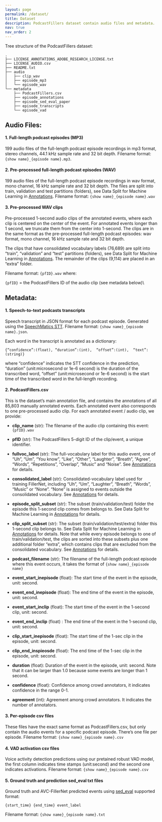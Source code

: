 ```yaml
---
layout: page
permalink: /dataset/
title: Dataset
description: PodcastFillers dataset contain audio files and metadata.
nav: true
nav_order: 2
---
```


Tree structure of the PodcastFillers dataset:

```
.
├── LICENSE_ANNOTATIONS_ADOBE_RESEARCH_LICENSE.txt
├── LICENSE_AUDIO.csv
├── README.txt
├── audio
│   ├── clip_wav
│   ├── episode_mp3
│   └── episode_wav
└── metadata
    ├── PodcastFillers.csv
    ├── episode_annotations
    ├── episode_sed_eval_paper
    ├── episode_transcripts
    └── episode_vad
```

## Audio Files:

#### 1. Full-length podcast episodes (MP3)
199 audio files of the full-length podcast episode recordings in mp3 format, stereo channels, 44.1 kHz sample rate and 32 bit depth. Filename format:  `{show name}_{episode name}.mp3`.

#### 2. Pre-processed full-length podcast episodes (WAV)
199 audio files of the full-length podcast episode recordings in wav format, mono channel, 16 kHz sample rate and 32 bit depth. The files are split into train, validation and test partitions (folders), see Data Split for Machine Learning in [Annotations](/annotations/). Filename format:  `{show name}_{episode name}.wav`

#### 3. Pre-processed WAV clips

Pre-processed 1-second audio clips of the annotated events, where each clip is centered on the center of the event. For annotated events longer than 1 second, we truncate them from the center into 1-second. The clips are in the same format as the pre-processed full-length podcast episodes: wav format, mono channel, 16 kHz sample rate and 32 bit depth.

The clips that have consolidated vocabulary labels (76,689) are split into “train”, “validation” and “test” partitions (folders), see Data Split for Machine Learning in [Annotations](/annotations/). The remainder of the clips (9,114) are placed in an “extra” folder. 

Filename format: `{pfID}.wav` where:

`{pfID}` = the PodcastFillers ID of the audio clip (see metadata below)\

## Metadata:
#### 1. Speech-to-text podcasts transcripts
Speech transcript in JSON format for each podcast episode. Generated using the [SpeechMatics STT](https://www.speechmatics.com/). Filename format: `{show name}_{episode name}.json`. 

Each word in the transcript is annotated as a dictionary:
```
{“confidence”:(float), “duration”:(int),  “offset”:(int),  “text”:(string)}
```
where “confidence” indicates the STT confidence in the prediction, “duration” (unit:microsecond or 1e-6 second) is the duration of the transcribed word, “offset” (unit:microsecond or 1e-6 second) is the start time of the transcribed word in the full-length recording.

#### 2. PodcastFillers.csv
This is the dataset’s main annotation file, and contains the annotations of all 85,803 manually annotated events. Each annotated event also corresponds to one pre-processed audio clip. For each annotated event / audio clip, we provide:

- **clip_name** (str): The filename of the audio clip containing this event: `{pfID}.wav`

- **pfID** (str): The PodcastFillers 5-digit ID of the clip/event, a unique identifier.

- **fullvoc_label** (str): The full-vocabulary label for this audio event, one of “Uh”, “Um”, “You know”, “Like”, “Other”, “Laughter”, “Breath”, “Agree”, “Words”, “Repetitions”, “Overlap”, “Music” and “Noise”. See [Annotations](/annotations/) for details.

- **consolidated_label** (str): Consolidated-vocabulary label used for training FillerNet, including “Uh”, “Um”, “Laughter”, “Breath”, “Words”, “Music” or “None”. “None” is assigned to events outside the consolidated vocabulary. See [Annotations](/annotations/) for details.

- **episode_split_subset** (str): The subset (train/validation/test) folder the episode this 1-second clip comes from belongs to. See Data Split for Machine Learning in [Annotations](/annotations/) for details.

- **clip_split_subset** (str): The subset (train/validation/test/extra) folder this 1-second clip belongs to. See Data Split for Machine Learning in [Annotations](/annotations/) for details. Note that while every episode belongs to one of train/validation/test, the clips are sorted into these subsets plus one additional folder “extra”, which contains clips that are excluded from the consolidated vocabulary. See [Annotations](/annotations/) for details.

- **podcast_filename** (str): The filename of the full-length podcast episode where this event occurs, it takes the format of `{show name}_{episode name}`

- **event_start_inepisode** (float): The start time of the event in the episode, unit: second.

- **event_end_inepisode** (float): The end time of the event in the episode, unit: second.

- **event_start_inclip** (float): The start time of the event in the 1-second clip, unit: second.

- **event_end_inclip** (float) : The end time of the event in the 1-second clip, unit: second.

- **clip_start_inepisode** (float): The start time of the 1-sec clip in the episode, unit: second.

- **clip_end_inspieosde** (float): The end time of the 1-sec clip in the episode, unit: second.

- **duration** (float): Duration of the event in the episode, unit: second. Note that it can be larger than 1.0 because some events are longer than 1 second.

- **confidence** (float): Confidence among crowd annotators, it indicates confidence in the range 0-1.

- **agreement** (int): Agreement among crowd annotators. It indicates the number of annotators.

#### 3. Per-episode csv files

These files have the exact same format as PodcastFillers.csv, but only contain the audio events for a specific podcast episode. There’s one file per episode. Filename format:  `{show name}_{episode name}.csv` 

#### 4. VAD activation csv files

Voice activity detection predictions using our pretained robust VAD model, the first column indicates time stamps (unit:second) and the second one indicates activations. Filename format:  `{show name}_{episode name}.csv`

#### 5. Ground truth and prediction sed_eval txt files

Ground truth and AVC-FillerNet predicted events using [sed_eval](https://tut-arg.github.io/sed_eval/) supported format: 
```
{start_time} {end_time} event_label
```
Filename format:  `{show name}_{episode name}.txt`
